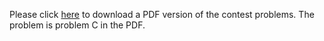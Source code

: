 <p>Please click <a href="http://www.spoj.com/content/john_jones:shanghai2009.pdf">here</a> to download a PDF version of the contest problems. The problem is problem C in the PDF.</p>